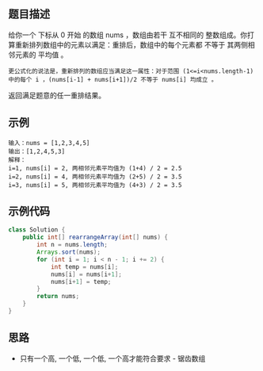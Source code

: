 ## 题目描述
给你一个 下标从 0 开始 的数组 nums ，数组由若干 互不相同的 整数组成。你打算重新排列数组中的元素以满足：重排后，数组中的每个元素都 不等于 其两侧相邻元素的 平均值 。
``` text
更公式化的说法是，重新排列的数组应当满足这一属性：对于范围 (1<=i<nums.length-1) 中的每个 i ，(nums[i-1] + nums[i+1])/2 不等于 nums[i] 均成立 。
```
返回满足题意的任一重排结果。

## 示例
``` text
输入：nums = [1,2,3,4,5]
输出：[1,2,4,5,3]
解释：
i=1, nums[i] = 2, 两相邻元素平均值为 (1+4) / 2 = 2.5
i=2, nums[i] = 4, 两相邻元素平均值为 (2+5) / 2 = 3.5
i=3, nums[i] = 5, 两相邻元素平均值为 (4+3) / 2 = 3.5
```

## 示例代码
``` java
class Solution {
    public int[] rearrangeArray(int[] nums) {
        int n = nums.length;
        Arrays.sort(nums);
        for (int i = 1; i < n - 1; i += 2) {
            int temp = nums[i];
            nums[i] = nums[i+1];
            nums[i+1] = temp;
        }
        return nums;
    }
}
```

## 思路
* 只有一个高, 一个低, 一个低, 一个高才能符合要求 - 锯齿数组